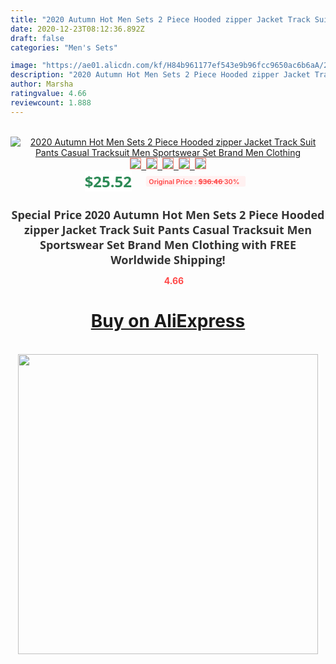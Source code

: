 ```yaml
---
title: "2020 Autumn Hot Men Sets 2 Piece Hooded zipper Jacket Track Suit Pants Casual Tracksuit Men Sportswear Set Brand Men Clothing"
date: 2020-12-23T08:12:36.892Z
draft: false
categories: "Men's Sets"

image: "https://ae01.alicdn.com/kf/H84b961177ef543e9b96fcc9650ac6b6aA/2020-Autumn-Hot-Men-Sets-2-Piece-Hooded-zipper-Jacket-Track-Suit-Pants-Casual-Tracksuit-Men.jpg"
description: "2020 Autumn Hot Men Sets 2 Piece Hooded zipper Jacket Track Suit Pants Casual Tracksuit Men Sportswear Set Brand Men Clothing"
author: Marsha
ratingvalue: 4.66
reviewcount: 1.888
---
```

<br>
<div style="text-align: center;">
<a href="https://s.click.aliexpress.com/e/_9gKYCV" target="_blank" rel="nofollow noopener noreferrer"><img alt="2020 Autumn Hot Men Sets 2 Piece Hooded zipper Jacket Track Suit Pants Casual Tracksuit Men Sportswear Set Brand Men Clothing" class="magnifier-image" src="https://ae01.alicdn.com/kf/H84b961177ef543e9b96fcc9650ac6b6aA/2020-Autumn-Hot-Men-Sets-2-Piece-Hooded-zipper-Jacket-Track-Suit-Pants-Casual-Tracksuit-Men.jpg_640x640.jpg">
<br>
<img style="border:1px solid salmon" src="https://ae01.alicdn.com/kf/H84b961177ef543e9b96fcc9650ac6b6aA/2020-Autumn-Hot-Men-Sets-2-Piece-Hooded-zipper-Jacket-Track-Suit-Pants-Casual-Tracksuit-Men.jpg_120x120.jpg">&nbsp;&nbsp;<img style="border:1px solid salmon" src="https://ae01.alicdn.com/kf/He99daa948d3842fca7680223d10d79c0X/2020-Autumn-Hot-Men-Sets-2-Piece-Hooded-zipper-Jacket-Track-Suit-Pants-Casual-Tracksuit-Men.jpg_120x120.jpg">&nbsp;&nbsp;<img style="border:1px solid salmon" src="https://ae01.alicdn.com/kf/H503a65df060f48d3bbd4ab82966ced73Q/2020-Autumn-Hot-Men-Sets-2-Piece-Hooded-zipper-Jacket-Track-Suit-Pants-Casual-Tracksuit-Men.jpg_120x120.jpg">&nbsp;&nbsp;<img style="border:1px solid salmon" src="_120x120.jpg">&nbsp;&nbsp;<img style="border:1px solid salmon" src="https://ae01.alicdn.com/kf/Hb0f9b83ff10b41319822bc13423c0857s/2020-Autumn-Hot-Men-Sets-2-Piece-Hooded-zipper-Jacket-Track-Suit-Pants-Casual-Tracksuit-Men.jpg_120x120.jpg"></a></div><br0>
<div style="text-align: center;"><span style="background-color: white; border: 0px; box-sizing: border-box; color: seagreen; display: inline-block; font-family: &quot;open sans&quot; , &quot;arial&quot; , &quot;helvetica&quot; , sans-serif , &quot;heiti&quot;; font-size: 24px; font-stretch: inherit; font-weight: 700; line-height: inherit; margin: 0px 10px 0px 0px; padding: 0px; vertical-align: middle;">$25.52 </span>
<span style="background: rgb(255 , 241 , 241); border-radius: 3px; border: 0px; box-sizing: border-box; color: #ff4747; display: inline-block; font-family: inherit; font-size: 12px; font-stretch: inherit; font-style: inherit; font-variant: inherit; font-weight: 600; line-height: inherit; margin: 0px; padding: 2px 5px; transform: scale(0.9); vertical-align: middle;">Original Price : <b style="text-decoration: line-through;">$36.46 </b> 30%&nbsp;&nbsp;</span></div>
<h1 style="color: #333333; display: inline-block; font-family: &quot;open sans&quot; , &quot;arial&quot; , &quot;helvetica&quot; , sans-serif , &quot;heiti&quot;; font-size: 18px; font-stretch: inherit; font-weight: 700; text-align: center;">Special Price 2020 Autumn Hot Men Sets 2 Piece Hooded zipper Jacket Track Suit Pants Casual Tracksuit Men Sportswear Set Brand Men Clothing with FREE Worldwide Shipping!</h1>
<div style="color: #ff4747; text-align: center;">
<img src="https://4.bp.blogspot.com/-M0ZcTcb-5uY/XleCXlxnR4I/AAAAAAAAAEc/OrjgMkXV1oMQFaCRZj5HQwOCBcu3w1FegCPcBGAYYCw/s1600/star.png" style="height: 15px;">&nbsp;<b>4.66</b></div>
<div class="button_cont" align="center"><a class="buynow_a" href="https://s.click.aliexpress.com/e/_9gKYCV" target="_blank" rel="nofollow noopener noreferrer"><H1>Buy on AliExpress</H1></a></div><br>
<div class="separator" style="clear: both; text-align: center;">
<img src="https://lh3.googleusercontent.com/-pTy5HemUv9M/XlePHvY0dAI/AAAAAAAAAE4/0nX5iRUoIWY8eMW9Dpxeirr157OZliDIgCLcBGAsYHQ/s1600/badge.gif" width="480">
</div>

